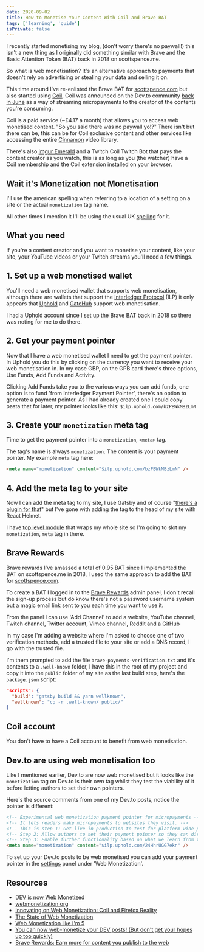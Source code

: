```yaml
---
date: 2020-09-02
title: How to Monetise Your Content With Coil and Brave BAT
tags: ['learning', 'guide']
isPrivate: false
---
```


I recently started monetising my blog, (don't worry there's no
paywall!) this isn't a new thing as I originally did something similar
with Brave and the Basic Attention Token (BAT) back in 2018 on
scottspence.me.

So what is web monetisation? It's an alternative approach to payments
that doesn't rely on advertising or stealing your data and selling it
on.

This time around I've re-enlisted the Brave BAT for [scottspence.com]
but also started using [Coil], Coil was announced on the Dev.to
community [back in June] as a way of streaming micropayments to the
creator of the contents you're consuming.

Coil is a paid service (~£4.17 a month) that allows you to access web
monetised content. "So you said there was no paywall yo!?" There isn't
but there can be, this can be for Coil exclusive content and other
services like accessing the entire [Cinnamon] video library.

There's also [imgur Emerald] and a Twitch Coil Twitch Bot that pays
the content creator as you watch, this is as long as you (the watcher)
have a Coil membership and the Coil extension installed on your
browser.

## Wait it's Monetization not Monetisation

I'll use the american spelling when referring to a location of a
setting on a site or the actual `monetization` tag name.

All other times I mention it I'll be using the usual UK [spelling] for
it.

## What you need

If you're a content creator and you want to monetise your content,
like your site, your YouTube videos or your Twitch streams you'll need
a few things.

## 1. Set up a web monetised wallet

You'll need a web monetised wallet that supports web monetisation,
although there are wallets that support the [Interledger Protocol]
(ILP) it only appears that [Uphold] and [GateHub] support web
monetisation.

I had a Uphold account since I set up the Brave BAT back in 2018 so
there was noting for me to do there.

## 2. Get your payment pointer

Now that I have a web monetised wallet I need to get the payment
pointer. In Uphold you do this by clicking on the currency you want to
receive your web monetisation in. In my case GBP, on the GPB card
there's three options, Use Funds, Add Funds and Activity.

Clicking Add Funds take you to the various ways you can add funds, one
option is to fund 'from Interledger Payment Pointer', there's an
option to generate a payment pointer. As I had already created one I
could copy pasta that for later, my pointer looks like this:
`$ilp.uphold.com/bzPBWkMBzLmN`

## 3. Create your `monetization` meta tag

Time to get the payment pointer into a `monetization`, `<meta>` tag.

The tag's name is always `monetization`. The content is your payment
pointer. My example `meta` tag here:

```html
<meta name="monetization" content="$ilp.uphold.com/bzPBWkMBzLmN" />
```

## 4. Add the meta tag to your site

Now I can add the meta tag to my site, I use Gatsby and of course
"[there's a plugin for that]" but I've gone with adding the tag to the
head of my site with React Helmet.

I have [top level module] that wraps my whole site so I'm going to
slot my `monetization`, `meta` tag in there.

## Brave Rewards

Brave rewards I've amassed a total of 0.95 BAT since I implemented the
BAT on scottspence.me in 2018, I used the same approach to add the BAT
for [scottspence.com].

To create a BAT I logged in to the [Brave Rewards] admin panel, I
don't recall the sign-up process but do know there's not a password
username system but a magic email link sent to you each time you want
to use it.

From the panel I can use 'Add Channel' to add a website, YouTube
channel, Twitch channel, Twitter account, Vimeo channel, Reddit and a
GitHub

In my case I'm adding a website where I'm asked to choose one of two
verification methods, add a trusted file to your site or add a DNS
record, I go with the trusted file.

I'm them prompted to add the file `brave-payments-verification.txt`
and it's contents to a `.well-known` folder, I have this in the root
of my project and copy it into the `public` folder of my site as the
last build step, here's the `package.json` script:

```json
"scripts": {
  "build": "gatsby build && yarn wellknown",
  "wellknown": "cp -r .well-known/ public/"
}
```

## Coil account

You don't have to have a Coil account to benefit from web
monetisation.

## Dev.to are using web monetisation too

Like I mentioned earlier, Dev.to are now web monetised but it looks
like the `monetization` tag on Dev.to is their own tag whilst they
test the viability of it before letting authors to set their own
pointers.

Here's the source comments from one of my Dev.to posts, notice the
pointer is different:

```html
<!-- Experimental web monetization payment pointer for micropayments -->
<!-- It lets readers make micropayments to websites they visit. -->
<!-- This is step 1: Get live in production to test for platform-wide payment pointer. -->
<!-- Step 2: Allow authors to set their payment pointer so they can directly monetize their content based on visitors. -->
<!-- Step 3: Enable further functionality based on what we learn from this experimentation and how the ecosystem evolves. -->
<meta name="monetization" content="$ilp.uphold.com/24HhrUGG7ekn" />
```

To set up your Dev.to posts to be web monetised you can add your
payment pointer in the [settings] panel under 'Web Monetization'.

## Resources

- [DEV is now Web Monetized]
- [webmonetization.org]
- [Innovating on Web Monetization: Coil and Firefox Reality]
- [The State of Web Monetization]
- [Web Monetization like I'm 5]
- [You can now web-monetize your DEV posts! (But don't get your hopes
  up too quickly)]
- [Brave Rewards: Earn more for content you publish to the web]

<!-- Links -->

[coil]: https://coil.com
[cinnamon]: https://cinnamon.video/
[imgur emerald]: https://imgur.com/emerald
[webmonetization.org]: https://webmonetization.org/
[quick start]: https://webmonetization.org/docs/getting-started
[back in june]: https://dev.to/devteam/dev-is-now-web-monetized-21db
[scottspence.com]: https://scottspence.com
[interledger protocol]: https://interledger.org/developer-tools/get-started/set-up
[uphold]: https://uphold.com/
[gatehub]: https://gatehub.net/
[there's a plugin for that]:
  https://github.com/Daudr/gatsby-plugin-web-monetization
[top level module]:
  https://github.com/spences10/last.scottspence.com/blob/production/src/root-wrapper.js#L79
[settings]: https://dev.to/settings/misc
[spelling]:
  https://dictionary.cambridge.org/dictionary/english/monetization
[brave rewards]: https://publishers.basicattentiontoken.org
[web monetization like i'm 5]:
  https://dev.to/hacksultan/web-monetization-like-i-m-5-1418
[dev is now web monetized]:
  https://dev.to/devteam/dev-is-now-web-monetized-21db
[you can now web-monetize your dev posts! (but don't get your hopes up too quickly)]:
  https://dev.to/devteam/you-can-now-web-monetize-your-dev-posts-but-don-t-get-your-hopes-up-too-quickly-goc
[brave rewards: earn more for content you publish to the web]:
  https://publishers.basicattentiontoken.org/
[innovating on web monetization: coil and firefox reality]:
  https://hacks.mozilla.org/2020/03/web-monetization-coil-and-firefox-reality/
[the state of web monetization]:
  https://coil.com/p/kenmelendez/The-State-of-Web-Monetization/KTVijO7ah
